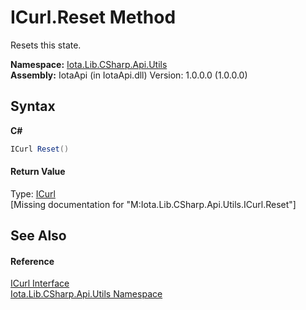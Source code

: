 # ICurl.Reset Method 
 

Resets this state.

**Namespace:**&nbsp;<a href="N_Iota_Lib_CSharp_Api_Utils">Iota.Lib.CSharp.Api.Utils</a><br />**Assembly:**&nbsp;IotaApi (in IotaApi.dll) Version: 1.0.0.0 (1.0.0.0)

## Syntax

**C#**<br />
``` C#
ICurl Reset()
```


#### Return Value
Type: <a href="T_Iota_Lib_CSharp_Api_Utils_ICurl">ICurl</a><br />\[Missing <returns> documentation for "M:Iota.Lib.CSharp.Api.Utils.ICurl.Reset"\]

## See Also


#### Reference
<a href="T_Iota_Lib_CSharp_Api_Utils_ICurl">ICurl Interface</a><br /><a href="N_Iota_Lib_CSharp_Api_Utils">Iota.Lib.CSharp.Api.Utils Namespace</a><br />